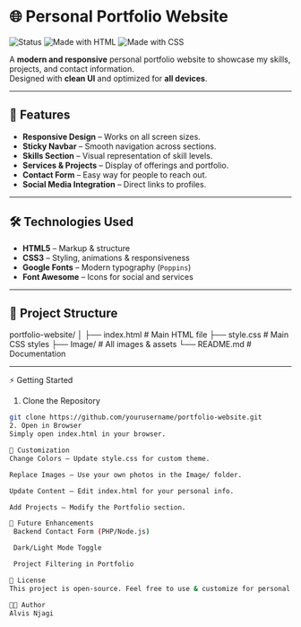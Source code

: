 # 🌐 Personal Portfolio Website

![Status](https://img.shields.io/badge/Status-Live-brightgreen?style=flat-square)
![Made with HTML](https://img.shields.io/badge/HTML-5-orange?style=flat-square&logo=html5)
![Made with CSS](https://img.shields.io/badge/CSS-3-blue?style=flat-square&logo=css3)

A **modern and responsive** personal portfolio website to showcase my skills, projects, and contact information.  
Designed with **clean UI** and optimized for **all devices**.  

---

## 📌 Features
- **Responsive Design** – Works on all screen sizes.
- **Sticky Navbar** – Smooth navigation across sections.
- **Skills Section** – Visual representation of skill levels.
- **Services & Projects** – Display of offerings and portfolio.
- **Contact Form** – Easy way for people to reach out.
- **Social Media Integration** – Direct links to profiles.

---

## 🛠️ Technologies Used
- **HTML5** – Markup & structure  
- **CSS3** – Styling, animations & responsiveness   
- **Google Fonts** – Modern typography (`Poppins`)  
- **Font Awesome** – Icons for social and services  

---

## 📂 Project Structure
portfolio-website/
│
├── index.html # Main HTML file
├── style.css # Main CSS styles
├── Image/ # All images & assets
└── README.md # Documentation

---

 ⚡ Getting Started

1. Clone the Repository
```bash
git clone https://github.com/yourusername/portfolio-website.git
2. Open in Browser
Simply open index.html in your browser.

🎨 Customization
Change Colors – Update style.css for custom theme.

Replace Images – Use your own photos in the Image/ folder.

Update Content – Edit index.html for your personal info.

Add Projects – Modify the Portfolio section.

📌 Future Enhancements
 Backend Contact Form (PHP/Node.js)

 Dark/Light Mode Toggle

 Project Filtering in Portfolio

📝 License
This project is open-source. Feel free to use & customize for personal use.

👨‍💻 Author
Alvis Njagi

